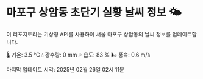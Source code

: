 
# 마포구 상암동 초단기 실황 날씨 정보 🌤️

이 리포지토리는 기상청 API를 사용하여 서울 마포구 상암동의 날씨 정보를 업데이트합니다. 

🌡️ 기온: 3.5 ℃
💧 강수량: 0 mm
💦 습도: 83 %
🌬️ 풍속: 0.6 m/s

마지막 업데이트 시각: 2025년 02월 26일 02시 11분    
